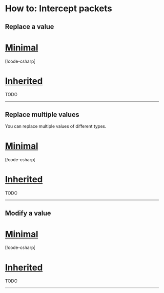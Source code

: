 # How to: Intercept packets

## Replace a value

# [Minimal](#tab/minimal)

[!code-csharp[](~/src/examples/packets/minimal/Program.cs?name=replace-single-value)]

# [Inherited](#tab/inherited)

TODO

---

## Replace multiple values

You can replace multiple values of different types.

# [Minimal](#tab/minimal)

[!code-csharp[](~/src/examples/packets/minimal/Program.cs?name=replace-multiple-values)]

# [Inherited](#tab/inherited)

TODO

---

## Modify a value

# [Minimal](#tab/minimal)

[!code-csharp[](~/src/examples/packets/minimal/Program.cs?name=modify-single-value)]

# [Inherited](#tab/inherited)

TODO

---
